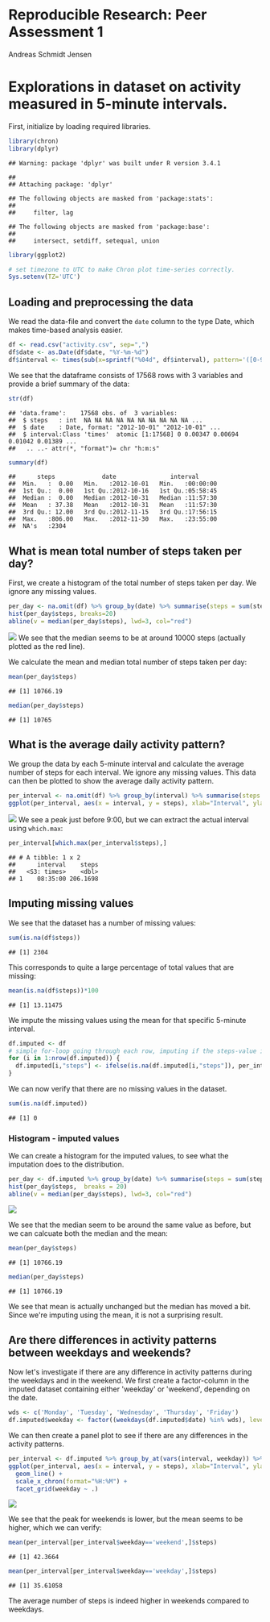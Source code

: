 # Reproducible Research: Peer Assessment 1
Andreas Schmidt Jensen  

# Explorations in dataset on activity measured in 5-minute intervals.

First, initialize by loading required libraries.

```r
library(chron)
library(dplyr)
```

```
## Warning: package 'dplyr' was built under R version 3.4.1
```

```
## 
## Attaching package: 'dplyr'
```

```
## The following objects are masked from 'package:stats':
## 
##     filter, lag
```

```
## The following objects are masked from 'package:base':
## 
##     intersect, setdiff, setequal, union
```

```r
library(ggplot2)

# set timezone to UTC to make Chron plot time-series correctly.
Sys.setenv(TZ='UTC')
```

## Loading and preprocessing the data
We read the data-file and convert the `date` column to the type Date, which makes time-based analysis easier.

```r
df <- read.csv("activity.csv", sep=",")
df$date <- as.Date(df$date, "%Y-%m-%d")
df$interval <- times(sub(x=sprintf("%04d", df$interval), pattern='([0-9]{2})([0-9]{2})', replacement='\\1:\\2:00'))
```
We see that the dataframe consists of 17568 rows with 3 variables and provide a brief summary of the data:

```r
str(df)
```

```
## 'data.frame':	17568 obs. of  3 variables:
##  $ steps   : int  NA NA NA NA NA NA NA NA NA NA ...
##  $ date    : Date, format: "2012-10-01" "2012-10-01" ...
##  $ interval:Class 'times'  atomic [1:17568] 0 0.00347 0.00694 0.01042 0.01389 ...
##   .. ..- attr(*, "format")= chr "h:m:s"
```

```r
summary(df)
```

```
##      steps             date               interval       
##  Min.   :  0.00   Min.   :2012-10-01   Min.   :00:00:00  
##  1st Qu.:  0.00   1st Qu.:2012-10-16   1st Qu.:05:58:45  
##  Median :  0.00   Median :2012-10-31   Median :11:57:30  
##  Mean   : 37.38   Mean   :2012-10-31   Mean   :11:57:30  
##  3rd Qu.: 12.00   3rd Qu.:2012-11-15   3rd Qu.:17:56:15  
##  Max.   :806.00   Max.   :2012-11-30   Max.   :23:55:00  
##  NA's   :2304
```

## What is mean total number of steps taken per day?
First, we create a histogram of the total number of steps taken per day. We ignore any missing values.

```r
per_day <- na.omit(df) %>% group_by(date) %>% summarise(steps = sum(steps))
hist(per_day$steps, breaks=20)
abline(v = median(per_day$steps), lwd=3, col="red")
```

![](PA1_template_files/figure-html/histogram_-_per_day-1.png)<!-- -->
We see that the median seems to be at around 10000 steps (actually plotted as the red line).

We calculate the mean and median total number of steps taken per day:

```r
mean(per_day$steps)
```

```
## [1] 10766.19
```

```r
median(per_day$steps)
```

```
## [1] 10765
```

## What is the average daily activity pattern?
We group the data by each 5-minute interval and calculate the average number of steps for each interval. We ignore any missing values.
This data can then be plotted to show the average daily activity pattern.

```r
per_interval <- na.omit(df) %>% group_by(interval) %>% summarise(steps = mean(steps))
ggplot(per_interval, aes(x = interval, y = steps), xlab="Interval", ylab="Average number of steps") + geom_line() + scale_x_chron(format="%H:%M", n = 10)
```

![](PA1_template_files/figure-html/average_within_day-1.png)<!-- -->
We see a peak just before 9:00, but we can extract the actual interval using `which.max`:

```r
per_interval[which.max(per_interval$steps),]
```

```
## # A tibble: 1 x 2
##      interval    steps
##   <S3: times>    <dbl>
## 1    08:35:00 206.1698
```

## Imputing missing values

We see that the dataset has a number of missing values:

```r
sum(is.na(df$steps))
```

```
## [1] 2304
```
This corresponds to quite a large percentage of total values that are missing:

```r
mean(is.na(df$steps))*100
```

```
## [1] 13.11475
```

We impute the missing values using the mean for that specific 5-minute interval.

```r
df.imputed <- df
# simple for-loop going through each row, imputing if the steps-value is missing.
for (i in 1:nrow(df.imputed)) {
  df.imputed[i,"steps"] <- ifelse(is.na(df.imputed[i,"steps"]), per_interval[per_interval$interval==df.imputed[i,"interval"],"steps"], df.imputed[i,"steps"])
}
```

We can now verify that there are no missing values in the dataset.

```r
sum(is.na(df.imputed))
```

```
## [1] 0
```

### Histogram - imputed values
We can create a histogram for the imputed values, to see what the imputation does to the distribution.

```r
per_day <- df.imputed %>% group_by(date) %>% summarise(steps = sum(steps))
hist(per_day$steps,  breaks = 20)
abline(v = median(per_day$steps), lwd=3, col="red")
```

![](PA1_template_files/figure-html/histogram_-_imputed-1.png)<!-- -->

We see that the median seem to be around the same value as before, but we can calcuate both the median and the mean:

```r
mean(per_day$steps)
```

```
## [1] 10766.19
```

```r
median(per_day$steps)
```

```
## [1] 10766.19
```

We see that mean is actually unchanged but the median has moved a bit. Since we're imputing using the mean, it is not a surprising result.

## Are there differences in activity patterns between weekdays and weekends?
Now let's investigate if there are any difference in activity patterns during the weekdays and in the weekend. We first create a factor-column in the imputed dataset containing either 'weekday' or 'weekend', depending on the date. 

```r
wds <- c('Monday', 'Tuesday', 'Wednesday', 'Thursday', 'Friday')
df.imputed$weekday <- factor((weekdays(df.imputed$date) %in% wds), levels=c(F, T), labels=c('weekend', 'weekday'))
```

We can then create a panel plot to see if there are any differences in the activity patterns.


```r
per_interval <- df.imputed %>% group_by_at(vars(interval, weekday)) %>% summarise(steps = mean(steps))
ggplot(per_interval, aes(x = interval, y = steps), xlab="Interval", ylab="Average number of steps") + 
  geom_line() + 
  scale_x_chron(format="%H:%M") +
  facet_grid(weekday ~ .)
```

![](PA1_template_files/figure-html/plot_panel_for_weekday_and_weekend-1.png)<!-- -->

We see that the peak for weekends is lower, but the mean seems to be higher, which we can verify:



```r
mean(per_interval[per_interval$weekday=='weekend',]$steps)
```

```
## [1] 42.3664
```

```r
mean(per_interval[per_interval$weekday=='weekday',]$steps)
```

```
## [1] 35.61058
```
The average number of steps is indeed higher in weekends compared to weekdays.

